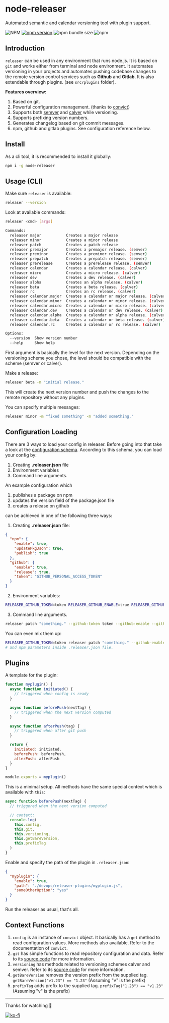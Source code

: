 # node-releaser
Automated semantic and calendar versioning tool with plugin support.

![NPM](https://img.shields.io/npm/l/node-releaser)
[![npm version](https://badge.fury.io/js/node-releaser.svg)](https://badge.fury.io/js/node-releaser)
![npm bundle size](https://img.shields.io/bundlephobia/min/node-releaser)
![npm](https://img.shields.io/npm/dy/node-releaser)

## Introduction
`releaser` can be used in any environment that runs node.js. It is based on `git` and works either from terminal and node environment. It automates versioning in your projects and automates pushing codebase changes to the remote version control services such as **Github** and **Gitlab**. It is also extendable through plugins. (see `src/plugins` folder).

**Features overview:**
1. Based on git.
2. Powerful configuration management. (thanks to [convict](https://github.com/mozilla/node-convict/tree/master/packages/convict))
3. Supports both [semver](https://github.com/npm/node-semver) and [calver](https://github.com/muratgozel/node-calver) while versioning.
4. Supports prefixing version numbers.
5. Generates changelog based on git commit messages.
6. npm, github and gitlab plugins. See configuration reference below.

## Install
As a cli tool, it is recommended to install it globally:
```sh
npm i -g node-releaser
```

## Usage (CLI)
Make sure `releaser` is available:
```sh
releaser --version
```
Look at available commands:
```sh
releaser <cmd> [args]

Commands:
  releaser major           Creates a major release
  releaser minor           Creates a minor release
  releaser patch           Creates a patch release
  releaser premajor        Creates a premajor release. (semver)
  releaser preminor        Creates a preminor release. (semver)
  releaser prepatch        Creates a prepatch release. (semver)
  releaser prerelease      Creates a prerelease release. (semver)
  releaser calendar        Creates a calendar release. (calver)
  releaser micro           Creates a micro release. (calver)
  releaser dev             Creates a dev release. (calver)
  releaser alpha           Creates an alpha release. (calver)
  releaser beta            Creates a beta release. (calver)
  releaser rc              Creates an rc release. (calver)
  releaser calendar.major  Creates a calendar or major release. (calver)
  releaser calendar.minor  Creates a calendar or minor release. (calver)
  releaser calendar.micro  Creates a calendar or micro release. (calver)
  releaser calendar.dev    Creates a calendar or dev release. (calver)
  releaser calendar.alpha  Creates a calendar or alpha release. (calver)
  releaser calendar.beta   Creates a calendar or beta release. (calver)
  releaser calendar.rc     Creates a calendar or rc release. (calver)

Options:
  --version  Show version number                                       [boolean]
  --help     Show help                                                 [boolean]
```
First argument is basically the level for the next version. Depending on the versioning scheme you chose, the level should be compatible with the scheme (semver or calver).

Make a release:
```sh
releaser beta -m "initial release."
```
This will create the next version number and push the changes to the remote repository without any plugins.

You can specify multiple messages:
```sh
releaser minor -m "fixed something" -m "added something."
```

## Configuration Loading
There are 3 ways to load your config in releaser. Before going into that take a look at the [configuration schema](https://github.com/muratgozel/node-releaser/blob/main/src/config/schema.js). According to this schema, you can load your config by:
1. Creating **.releaser.json** file
2. Environment variables
3. Command line arguments.

An example configuration which
1. publishes a package on npm
2. updates the version field of the package.json file
3. creates a release on github

can be achieved in one of the following three ways:
1. Creating **.releaser.json** file:
```json
{
  "npm": {
    "enable": true,
    "updatePkgJson": true,
    "publish": true
  },
  "github": {
    "enable": true,
    "release": true,
    "token": "GITHUB_PERSONAL_ACCESS_TOKEN"
  }
}
```
2. Environment variables:
```sh
RELEASER_GITHUB_TOKEN=token RELEASER_GITHUB_ENABLE=true RELEASER_GITHUB_RELEASE=true RELEASER_NPM_ENABLE=true RELEASER_NPM_UPDATEPKGJSON=true RELEASER_NPM_PUBLISH=true releaser patch "something."
```
3. Command line arguments.
```sh
releaser patch "something." --github-token token --github-enable --github-release --npm-enable --npm-updatepkgjson --npm-publish
```
You can even mix them up:
```sh
RELEASER_GITHUB_TOKEN=token releaser patch "something." --github-enable --github-release
# and npm parameters inside .releaser.json file.
```

## Plugins
A template for the plugin:
```js
function myplugin() {
  async function initiated() {
    // triggered when config is ready
  }

  async function beforePush(nextTag) {
    // triggered when the next version computed
  }

  async function afterPush(tag) {
    // triggered when after git push
  }

  return {
    initiated: initiated,
    beforePush: beforePush,
    afterPush: afterPush
  }
}

module.exports = myplugin()
```
This is a minimal setup. All methods have the same special context which is available with `this`:
```js
async function beforePush(nextTag) {
  // triggered when the next version computed

  // context:
  console.log(
    this.config,
    this.git,
    this.versioning,
    this.getBareVersion,
    this.prefixTag
  )
}
```
Enable and specify the path of the plugin in `.releaser.json`:
```json
{
  "myplugin": {
    "enable": true,
    "path": "./devops/releaser-plugins/myplugin.js",
    "someOtherOption": "yes"
  }
}
```
Run the releaser as usual, that's all.

## Context Functions
1. `config` is an instance of `convict` object. It basically has a `get` method to read configuration values. More methods also available. Refer to the documentation of `convict`.
2. `git` has simple functions to read repository configuration and data. Refer to its [source code](https://github.com/muratgozel/node-releaser/blob/main/src/modules/git/index.js) for more information.
3. `versioning` has methods related to versioning schemes calver and semver. Refer to its [source code](https://github.com/muratgozel/node-releaser/blob/main/src/modules/versioning/index.js) for more information.
4. `getBareVersion` removes the version prefix from the supplied tag. `getBareVersion("v1.23") == "1.23"` (Assuming "v" is the prefix)
5. `prefixTag` adds prefix to the supplied tag. `prefixTag("1.23") == "v1.23"` (Assuming "v" is the prefix)

---

Thanks for watching 🐬

[![ko-fi](https://www.ko-fi.com/img/githubbutton_sm.svg)](https://ko-fi.com/F1F1RFO7)
